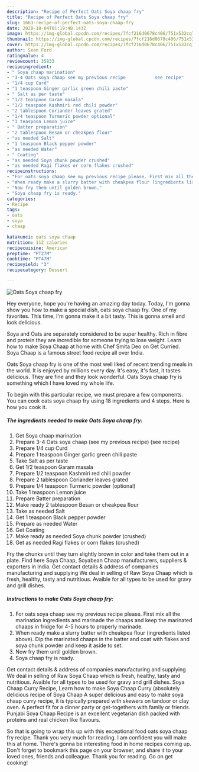 ```yaml
---
description: "Recipe of Perfect Oats Soya chaap fry"
title: "Recipe of Perfect Oats Soya chaap fry"
slug: 1663-recipe-of-perfect-oats-soya-chaap-fry
date: 2020-10-04T01:19:48.143Z
image: https://img-global.cpcdn.com/recipes/7fcf216d0678c406/751x532cq70/oats-soya-chaap-fry-recipe-main-photo.jpg
thumbnail: https://img-global.cpcdn.com/recipes/7fcf216d0678c406/751x532cq70/oats-soya-chaap-fry-recipe-main-photo.jpg
cover: https://img-global.cpcdn.com/recipes/7fcf216d0678c406/751x532cq70/oats-soya-chaap-fry-recipe-main-photo.jpg
author: Sean Ford
ratingvalue: 4
reviewcount: 35833
recipeingredient:
- " Soya chaap marination"
- "3-4 Oats soya chaap see my previous recipe           see recipe"
- "1/4 cup Curd"
- "1 teaspoon Ginger garlic green chili paste"
- " Salt as per taste"
- "1/2 teaspoon Garam masala"
- "1/2 teaspoon Kashmiri red chili powder"
- "2 tablespoon Coriander leaves grated"
- "1/4 teaspoon Turmeric powder optional"
- "1 teaspoon Lemon juice"
- " Batter preparation"
- "2 tablespoon Besan or cheakpea flour"
- "as needed Salt"
- "1 teaspoon Black pepper powder"
- "as needed Water"
- " Coating"
- "as needed Soya chunk powder crushed"
- "as needed Ragi flakes or corn flakes crushed"
recipeinstructions:
- "For oats soya chaap see my previous recipe please. First mix all the marination ingredients and marinade the chaaps and keep the marinated chaaps in fridge for 4-5 hours to properly marinade."
- "When ready make a slurry batter with cheakpea flour (ingredients listed above). Dip the marinated chaaps in the batter and coat with flakes and soya chunk powder and keep it aside to set."
- "Now fry them until golden brown."
- "Soya chaap fry is ready."
categories:
- Recipe
tags:
- oats
- soya
- chaap

katakunci: oats soya chaap 
nutrition: 112 calories
recipecuisine: American
preptime: "PT27M"
cooktime: "PT47M"
recipeyield: "3"
recipecategory: Dessert

---
```



![Oats Soya chaap fry](https://img-global.cpcdn.com/recipes/7fcf216d0678c406/751x532cq70/oats-soya-chaap-fry-recipe-main-photo.jpg)

Hey everyone, hope you're having an amazing day today. Today, I'm gonna show you how to make a special dish, oats soya chaap fry. One of my favorites. This time, I'm gonna make it a bit tasty. This is gonna smell and look delicious.

Soya and Oats are separately considered to be super healthy. Rich in fibre and protein they are incredible for someone trying to lose weight. Learn how to make Soya Chaap at home with Chef Smita Deo on Get Curried. Soya Chaap is a famous street food recipe all over India.

Oats Soya chaap fry is one of the most well liked of recent trending meals in the world. It is enjoyed by millions every day. It's easy, it's fast, it tastes delicious. They are fine and they look wonderful. Oats Soya chaap fry is something which I have loved my whole life.


To begin with this particular recipe, we must prepare a few components. You can cook oats soya chaap fry using 18 ingredients and 4 steps. Here is how you cook it.

<!--inarticleads1-->

##### The ingredients needed to make Oats Soya chaap fry:

1. Get  Soya chaap marination
1. Prepare 3-4 Oats soya chaap (see my previous recipe)           (see recipe)
1. Prepare 1/4 cup Curd
1. Prepare 1 teaspoon Ginger garlic green chili paste
1. Take  Salt as per taste
1. Get 1/2 teaspoon Garam masala
1. Prepare 1/2 teaspoon Kashmiri red chili powder
1. Prepare 2 tablespoon Coriander leaves grated
1. Prepare 1/4 teaspoon Turmeric powder (optional)
1. Take 1 teaspoon Lemon juice
1. Prepare  Batter preparation
1. Make ready 2 tablespoon Besan or cheakpea flour
1. Take as needed Salt
1. Get 1 teaspoon Black pepper powder
1. Prepare as needed Water
1. Get  Coating
1. Make ready as needed Soya chunk powder (crushed)
1. Get as needed Ragi flakes or corn flakes (crushed)


Fry the chunks until they turn slightly brown in color and take them out in a plate. Find here Soya Chaap, Soyabean Chaap manufacturers, suppliers &amp; exporters in India. Get contact details &amp; address of companies manufacturing and supplying We deal in selling of Raw Soya Chaap which is fresh, healthy, tasty and nutritious. Avaible for all types to be used for gravy and grill dishes. 

<!--inarticleads2-->

##### Instructions to make Oats Soya chaap fry:

1. For oats soya chaap see my previous recipe please. First mix all the marination ingredients and marinade the chaaps and keep the marinated chaaps in fridge for 4-5 hours to properly marinade.
1. When ready make a slurry batter with cheakpea flour (ingredients listed above). Dip the marinated chaaps in the batter and coat with flakes and soya chunk powder and keep it aside to set.
1. Now fry them until golden brown.
1. Soya chaap fry is ready.


Get contact details &amp; address of companies manufacturing and supplying We deal in selling of Raw Soya Chaap which is fresh, healthy, tasty and nutritious. Avaible for all types to be used for gravy and grill dishes. Soya Chaap Curry Recipe, Learn how to make Soya Chaap Curry (absolutely delicious recipe of Soya Chaap A super delicious and easy to make soya chaap curry recipe, it is typically prepared with skewers on tandoor or clay oven. A perfect fit for a dinner party or get-togethers with family or friends. Punjabi Soya Chaap Recipe is an excellent vegetarian dish packed with proteins and real chicken like flavours. 

So that is going to wrap this up with this exceptional food oats soya chaap fry recipe. Thank you very much for reading. I am confident you will make this at home. There's gonna be interesting food in home recipes coming up. Don't forget to bookmark this page on your browser, and share it to your loved ones, friends and colleague. Thank you for reading. Go on get cooking!

